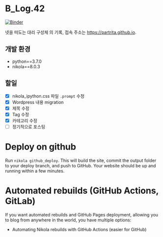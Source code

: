 # B_Log.42

[![Binder](https://mybinder.org/badge_logo.svg)](https://mybinder.org/v2/gh/partrita/partrita.github.io.git/src?filepath=posts)  

넷을 떠도는 대리 구성체 의 기록, 접속 주소는 https://partrita.github.io. 

## 개발 환경

- python==3.7.0
- nikola==8.0.3

## 할일

- [x] nikola_ipython.css 파일 `.prompt` 수정
- [x] Wordpress 내용 migration
- [x] 제목 수정
- [x] Tag 수정
- [x] 카테고리 수정
- [ ] 정기적으로 포스팅

# Deploy on github

Run `nikola github_deploy`. This will build the site, commit the output folder to your deploy branch, and push to GitHub. Your website should be up and running within a few minutes.

# Automated rebuilds (GitHub Actions, GitLab)

If you want automated rebuilds and GitHub Pages deployment, allowing you to blog from anywhere in the world, you have multiple options:
- Automating Nikola rebuilds with GitHub Actions (easier for GitHub)